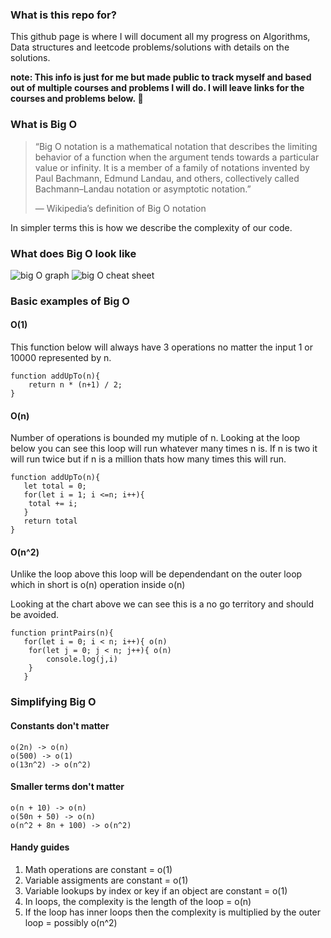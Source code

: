 ### What is this repo for?

This github page is where I will document all my progress on Algorithms, Data structures and leetcode problems/solutions with details on the solutions.

**note: This info is just for me but made public to track myself and based out of multiple courses and problems I will do. I will leave links for the courses and problems below. 🙏**

### What is Big O

<blockquote>
“Big O notation is a mathematical notation that describes the limiting behavior of a function when the argument tends towards a particular value or infinity. It is a member of a family of notations invented by Paul Bachmann, Edmund Landau, and others, collectively called Bachmann–Landau notation or asymptotic notation.”

— Wikipedia’s definition of Big O notation

</blockquote>

In simpler terms this is how we describe the complexity of our code.

### What does Big O look like

![big O graph](https://cdn-media-1.freecodecamp.org/images/1*KfZYFUT2OKfjekJlCeYvuQ.jpeg)
![big O cheat sheet](https://www.bigocheatsheet.com/img/big-o-cheat-sheet-poster.png)

### Basic examples of Big O

#### O(1)

This function below will always have 3 operations no matter the input 1 or 10000 represented by n.

```
function addUpTo(n){
    return n * (n+1) / 2;
}
```

#### O(n)

Number of operations is bounded my mutiple of n. Looking at the loop below you can see this loop will run whatever many times n is. If n is two it will run twice but if n is a million thats how many times this will run.

```
function addUpTo(n){
   let total = 0;
   for(let i = 1; i <=n; i++){
    total += i;
   }
   return total
}
```

#### O(n^2)

Unlike the loop above this loop will be dependendant on the outer loop which in short is o(n) operation inside o(n)

Looking at the chart above we can see this is a no go territory and should be avoided.

```
function printPairs(n){
   for(let i = 0; i < n; i++){ o(n)
    for(let j = 0; j < n; j++){ o(n)
        console.log(j,i)
    }
   }
```

### Simplifying Big O

#### Constants don't matter

```
o(2n) -> o(n)
o(500) -> o(1)
o(13n^2) -> o(n^2)
```

#### Smaller terms don't matter

```
o(n + 10) -> o(n)
o(50n + 50) -> o(n)
o(n^2 + 8n + 100) -> o(n^2)
```

#### Handy guides

1. Math operations are constant = o(1)
2. Variable assigments are constant = o(1)
3. Variable lookups by index or key if an object are constant = o(1)
4. In loops, the complexity is the length of the loop = o(n)
5. If the loop has inner loops then the complexity is multiplied by the outer loop = possibly o(n^2)
